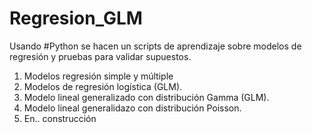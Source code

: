 # Regresion_GLM
Usando #Python se hacen un scripts de aprendizaje sobre modelos de regresión y pruebas para validar supuestos.

1. Modelos regresión simple y múltiple
2. Modelos de regresión logística (GLM).
3. Modelo lineal generalizado con distribución Gamma (GLM).
4. Modelo lineal generalidazo con distribución Poisson.
5. En.. construcción
